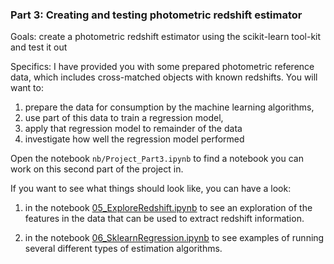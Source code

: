 ### Part 3: Creating and testing photometric redshift estimator

Goals: create a photometric redshift estimator using the scikit-learn tool-kit and test it out

Specifics: I have provided you with some prepared photometric reference data, which includes cross-matched objects with known redshifts.   You will want to:

1. prepare the data for consumption by the machine learning algorithms, 
2. use part of this data to train a regression model, 
3. apply that regression model to remainder of the data
4. investigate how well the regression model performed

Open the notebook `nb/Project_Part3.ipynb` to find a notebook you can work on this second part of the project in.


If you want to see what things should look like, you can have a look:

1. in the notebook [05_ExploreRedshift.ipynb](https://github.com/KIPAC/MACSS/blob/main/nb/05_ExploreRedshift.ipynb) to see an exploration of the features in the data that can be used to extract redshift information.

2. in the notebook [06_SklearnRegression.ipynb](https://github.com/KIPAC/MACSS/blob/main/nb/06_SklearnRegression.ipynb) to see examples of running several different types of estimation algorithms.



<!--  LocalWords:  scikit-learn nb 05_ExploreRedshift.ipynb
 -->
<!--  LocalWords:  06_SklearnRegression.ipynb
 -->
